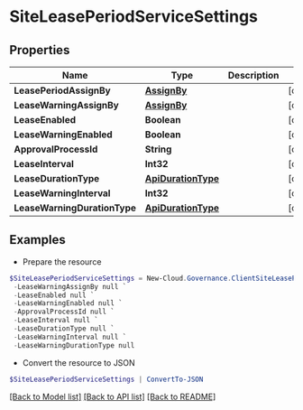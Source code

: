 # SiteLeasePeriodServiceSettings
## Properties

Name | Type | Description | Notes
------------ | ------------- | ------------- | -------------
**LeasePeriodAssignBy** | [**AssignBy**](AssignBy.md) |  | [optional] 
**LeaseWarningAssignBy** | [**AssignBy**](AssignBy.md) |  | [optional] 
**LeaseEnabled** | **Boolean** |  | [optional] 
**LeaseWarningEnabled** | **Boolean** |  | [optional] 
**ApprovalProcessId** | **String** |  | [optional] 
**LeaseInterval** | **Int32** |  | [optional] 
**LeaseDurationType** | [**ApiDurationType**](ApiDurationType.md) |  | [optional] 
**LeaseWarningInterval** | **Int32** |  | [optional] 
**LeaseWarningDurationType** | [**ApiDurationType**](ApiDurationType.md) |  | [optional] 

## Examples

- Prepare the resource
```powershell
$SiteLeasePeriodServiceSettings = New-Cloud.Governance.ClientSiteLeasePeriodServiceSettings  -LeasePeriodAssignBy null `
 -LeaseWarningAssignBy null `
 -LeaseEnabled null `
 -LeaseWarningEnabled null `
 -ApprovalProcessId null `
 -LeaseInterval null `
 -LeaseDurationType null `
 -LeaseWarningInterval null `
 -LeaseWarningDurationType null
```

- Convert the resource to JSON
```powershell
$SiteLeasePeriodServiceSettings | ConvertTo-JSON
```

[[Back to Model list]](../README.md#documentation-for-models) [[Back to API list]](../README.md#documentation-for-api-endpoints) [[Back to README]](../README.md)


